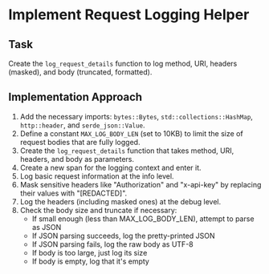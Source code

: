 # Implement Request Logging Helper

## Task
Create the `log_request_details` function to log method, URI, headers (masked), and body (truncated, formatted).

## Implementation Approach
1. Add the necessary imports: `bytes::Bytes`, `std::collections::HashMap`, `http::header`, and `serde_json::Value`.
2. Define a constant `MAX_LOG_BODY_LEN` (set to 10KB) to limit the size of request bodies that are fully logged.
3. Create the `log_request_details` function that takes method, URI, headers, and body as parameters.
4. Create a new span for the logging context and enter it.
5. Log basic request information at the info level.
6. Mask sensitive headers like "Authorization" and "x-api-key" by replacing their values with "[REDACTED]".
7. Log the headers (including masked ones) at the debug level.
8. Check the body size and truncate if necessary:
   - If small enough (less than MAX_LOG_BODY_LEN), attempt to parse as JSON
   - If JSON parsing succeeds, log the pretty-printed JSON
   - If JSON parsing fails, log the raw body as UTF-8
   - If body is too large, just log its size
   - If body is empty, log that it's empty